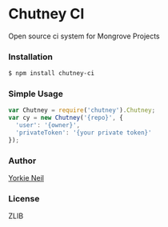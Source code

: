 
Chutney CI
=========
Open source ci system for Mongrove Projects

### Installation
```sh
$ npm install chutney-ci
```

### Simple Usage
```js
var Chutney = require('chutney').Chutney;
var cy = new Chutney('{repo}', {
  'user': '{owner}',
  'privateToken': '{your private token}'
});
```

### Author

[Yorkie Neil](https://github.com/yorkie)


### License

ZLIB